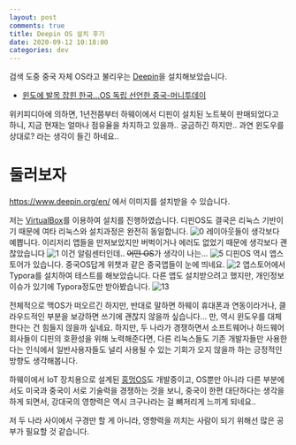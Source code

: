 ```yaml
---
layout: post
comments: true
title: Deepin OS 설치 후기
date: 2020-09-12 10:18:00
categories: dev
---
```


검색 도중 중국 자체 OS라고 불리우는 [Deepin](https://en.wikipedia.org/wiki/Deepin)을 설치해보았습니다.  

- [윈도에 발목 잡힌 한국…OS 독립 선언한 중국-머니투데이](https://news.mt.co.kr/mtview.php?no=2020011715132552031) 

위키피디아에 의하면, 1년전쯤부터 하웨이에서 디핀이 설치된 노트북이 판매되었다고 하니, 지금 현재는 얼마나 점유율을 차지하고 있을까.. 궁금하긴 하지만.. 과연 윈도우를 상대로? 라는 생각이 들긴 하네요..

# 둘러보자

https://www.deepin.org/en/ 에서 이미지를 설치받을 수 있습니다.

저는 [VirtualBox](https://www.virtualbox.org/)를 이용하여 설치를 진행하였습니다. 
디핀OS도 결국은 리눅스 기반이기 때문에 여타 리눅스와 설치과정은 완전히 동일합니다.
![0](http://localhost/content/images/2020/09/0.png)
레이아웃들이 생각보다 예쁩니다. 
이리저리 앱들을 만져보았지만 버벅이거나 에러도 없었기 때문에 생각보다 괜찮았습니다
![1](http://localhost/content/images/2020/09/1.png)
이건 알림센터인데.. ~~어떤 OS~~가 생각이 나는... 
![5](http://localhost/content/images/2020/09/5.png)
디핀OS 역시 앱스토어가 있습니다. 중국OS답게 위챗과 같은 중국앱들이  눈에 띄네요.
![2](http://localhost/content/images/2020/09/2.png)
앱스토어에서 Typora를 설치하여 테스트를 해보았습니다.
다른 앱도 설치받으려고 했지만, 개인정보 이슈가 있기에 Typora정도만 받아봤습니다.
![13](http://localhost/content/images/2020/09/13.png)

전체적으로 맥OS가 떠오르긴 하지만, 반대로 말하면 하웨이 휴대폰과 연동이라거나, 클라우드적인 부분을 보강하면 쓰기에 괜찮지 않을까 싶습니다... 만, 역시 윈도우를 대체한다는 건 힘들지 않을까 싶네요. 
하지만, 두 나라가 경쟁하면서 소프트웨어나 하드웨어 회사들이 디핀의 호환성을 위해 노력해준다면, 다른 리눅스들도 기존 개발자들만 사용한다는 인식에서 일반사용자들도 널리 사용될 수 있는 기회가 오지 않을까 하는 긍정적인 방향도 생각해봅니다.

하웨이에서 IoT 장치용으로 설계된 [훙멍OS](https://en.wikipedia.org/wiki/Harmony_OS)도 개발중이고, OS뿐만 아니라 다른 부분에서도 미국과 중국이 서로 기술력을 경쟁하는 것을 보니, 중국이 한편 대단하다는 생각을 하게 되면서, 강대국의 영향력은 역시 크구나라는 걸 뼈저리게 느끼게 되네요..

저 두 나라 사이에서 구경만 할 게 아니라, 영향력을 끼치는 사람이 되기 위해선 많은 공부가 필요할 것 같습니다.